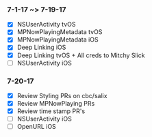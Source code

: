 ### 7-1-17 ~> 7-19-17
- [x] NSUserActivity tvOS
- [x] MPNowPlayingMetadata tvOS
- [x] MPNowPlayingMetadata iOS
- [x] Deep Linking iOS
- [x] Deep Linking tvOS + All creds to Mitchy Slick
- [ ] NSUserActivity iOS

### 7-20-17
 - [x] Review Styling PRs on cbc/salix
 - [x] Review MPNowPlaying PRs
 - [x] Review time stamp PR's
 - [ ] NSUserActivity iOS
 - [ ] OpenURL iOS

